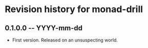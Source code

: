 # Revision history for monad-drill

## 0.1.0.0 -- YYYY-mm-dd

* First version. Released on an unsuspecting world.
